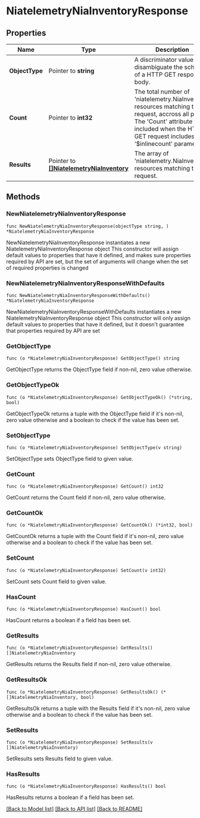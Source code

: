 # NiatelemetryNiaInventoryResponse

## Properties

Name | Type | Description | Notes
------------ | ------------- | ------------- | -------------
**ObjectType** | Pointer to **string** | A discriminator value to disambiguate the schema of a HTTP GET response body. | 
**Count** | Pointer to **int32** | The total number of &#39;niatelemetry.NiaInventory&#39; resources matching the request, accross all pages. The &#39;Count&#39; attribute is included when the HTTP GET request includes the &#39;$inlinecount&#39; parameter. | [optional] 
**Results** | Pointer to [**[]NiatelemetryNiaInventory**](niatelemetry.NiaInventory.md) | The array of &#39;niatelemetry.NiaInventory&#39; resources matching the request. | [optional] 

## Methods

### NewNiatelemetryNiaInventoryResponse

`func NewNiatelemetryNiaInventoryResponse(objectType string, ) *NiatelemetryNiaInventoryResponse`

NewNiatelemetryNiaInventoryResponse instantiates a new NiatelemetryNiaInventoryResponse object
This constructor will assign default values to properties that have it defined,
and makes sure properties required by API are set, but the set of arguments
will change when the set of required properties is changed

### NewNiatelemetryNiaInventoryResponseWithDefaults

`func NewNiatelemetryNiaInventoryResponseWithDefaults() *NiatelemetryNiaInventoryResponse`

NewNiatelemetryNiaInventoryResponseWithDefaults instantiates a new NiatelemetryNiaInventoryResponse object
This constructor will only assign default values to properties that have it defined,
but it doesn't guarantee that properties required by API are set

### GetObjectType

`func (o *NiatelemetryNiaInventoryResponse) GetObjectType() string`

GetObjectType returns the ObjectType field if non-nil, zero value otherwise.

### GetObjectTypeOk

`func (o *NiatelemetryNiaInventoryResponse) GetObjectTypeOk() (*string, bool)`

GetObjectTypeOk returns a tuple with the ObjectType field if it's non-nil, zero value otherwise
and a boolean to check if the value has been set.

### SetObjectType

`func (o *NiatelemetryNiaInventoryResponse) SetObjectType(v string)`

SetObjectType sets ObjectType field to given value.


### GetCount

`func (o *NiatelemetryNiaInventoryResponse) GetCount() int32`

GetCount returns the Count field if non-nil, zero value otherwise.

### GetCountOk

`func (o *NiatelemetryNiaInventoryResponse) GetCountOk() (*int32, bool)`

GetCountOk returns a tuple with the Count field if it's non-nil, zero value otherwise
and a boolean to check if the value has been set.

### SetCount

`func (o *NiatelemetryNiaInventoryResponse) SetCount(v int32)`

SetCount sets Count field to given value.

### HasCount

`func (o *NiatelemetryNiaInventoryResponse) HasCount() bool`

HasCount returns a boolean if a field has been set.

### GetResults

`func (o *NiatelemetryNiaInventoryResponse) GetResults() []NiatelemetryNiaInventory`

GetResults returns the Results field if non-nil, zero value otherwise.

### GetResultsOk

`func (o *NiatelemetryNiaInventoryResponse) GetResultsOk() (*[]NiatelemetryNiaInventory, bool)`

GetResultsOk returns a tuple with the Results field if it's non-nil, zero value otherwise
and a boolean to check if the value has been set.

### SetResults

`func (o *NiatelemetryNiaInventoryResponse) SetResults(v []NiatelemetryNiaInventory)`

SetResults sets Results field to given value.

### HasResults

`func (o *NiatelemetryNiaInventoryResponse) HasResults() bool`

HasResults returns a boolean if a field has been set.


[[Back to Model list]](../README.md#documentation-for-models) [[Back to API list]](../README.md#documentation-for-api-endpoints) [[Back to README]](../README.md)


